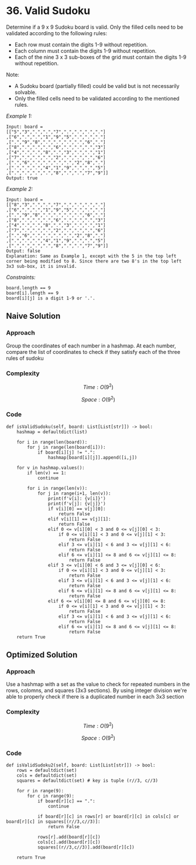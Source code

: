 # 36. Valid Sudoku
Determine if a 9 x 9 Sudoku board is valid. Only the filled cells need to be validated according to the following rules:
* Each row must contain the digits 1-9 without repetition.
* Each column must contain the digits 1-9 without repetition.
* Each of the nine 3 x 3 sub-boxes of the grid must contain the digits 1-9 without repetition.

Note:
* A Sudoku board (partially filled) could be valid but is not necessarily solvable.
* Only the filled cells need to be validated according to the mentioned rules.

*Example 1:*

```
Input: board = 
[["5","3",".",".","7",".",".",".","."]
,["6",".",".","1","9","5",".",".","."]
,[".","9","8",".",".",".",".","6","."]
,["8",".",".",".","6",".",".",".","3"]
,["4",".",".","8",".","3",".",".","1"]
,["7",".",".",".","2",".",".",".","6"]
,[".","6",".",".",".",".","2","8","."]
,[".",".",".","4","1","9",".",".","5"]
,[".",".",".",".","8",".",".","7","9"]]
Output: true
```

*Example 2:*

```
Input: board = 
[["8","3",".",".","7",".",".",".","."]
,["6",".",".","1","9","5",".",".","."]
,[".","9","8",".",".",".",".","6","."]
,["8",".",".",".","6",".",".",".","3"]
,["4",".",".","8",".","3",".",".","1"]
,["7",".",".",".","2",".",".",".","6"]
,[".","6",".",".",".",".","2","8","."]
,[".",".",".","4","1","9",".",".","5"]
,[".",".",".",".","8",".",".","7","9"]]
Output: false
Explanation: Same as Example 1, except with the 5 in the top left corner being modified to 8. Since there are two 8's in the top left 3x3 sub-box, it is invalid.
```

*Constraints:*

```
board.length == 9
board[i].length == 9
board[i][j] is a digit 1-9 or '.'.
```

## Naive Solution

### Approach
Group the coordinates of each number in a hashmap. At each number, compare the list of coordinates to check if they satisfy each of the three rules of sudoku

### Complexity
$$Time: O(9^2)$$

$$Space: O(9^2)$$

### Code
```
def isValidSudoku(self, board: List[List[str]]) -> bool:
    hashmap = defaultdict(list)

    for i in range(len(board)):
        for j in range(len(board[i])):
            if board[i][j] != ".":
                hashmap[board[i][j]].append([i,j])

    for v in hashmap.values():
        if len(v) == 1:
            continue

        for i in range(len(v)):
            for j in range(i+1, len(v)):
                print(f'v[i]: {v[i]}')
                print(f'v[j]: {v[j]}')
                if v[i][0] == v[j][0]:
                    return False
                elif v[i][1] == v[j][1]:
                    return False
                elif 0 <= v[i][0] < 3 and 0 <= v[j][0] < 3:
                    if 0 <= v[i][1] < 3 and 0 <= v[j][1] < 3:
                        return False
                    elif 3 <= v[i][1] < 6 and 3 <= v[j][1] < 6:
                        return False
                    elif 6 <= v[i][1] <= 8 and 6 <= v[j][1] <= 8:
                        return False  
                elif 3 <= v[i][0] < 6 and 3 <= v[j][0] < 6:
                    if 0 <= v[i][1] < 3 and 0 <= v[j][1] < 3:
                        return False
                    elif 3 <= v[i][1] < 6 and 3 <= v[j][1] < 6:
                        return False
                    elif 6 <= v[i][1] <= 8 and 6 <= v[j][1] <= 8:
                        return False 
                elif 6 <= v[i][0] <= 8 and 6 <= v[j][0] <= 8:
                    if 0 <= v[i][1] < 3 and 0 <= v[j][1] < 3:
                        return False
                    elif 3 <= v[i][1] < 6 and 3 <= v[j][1] < 6:
                        return False
                    elif 6 <= v[i][1] <= 8 and 6 <= v[j][1] <= 8:
                        return False 
    return True
```

## Optimized Solution

### Approach
Use a hashmap with a set as the value to check for repeated numbers in the rows, colomns, and squares (3x3 sections). By using integer division we're able to properly check if there is a duplicated number in each 3x3 section

### Complexity
$$Time: O(9^2)$$

$$Space: O(9^2)$$

### Code
```
def isValidSudoku2(self, board: List[List[str]]) -> bool:
    rows = defaultdict(set)
    cols = defaultdict(set)
    squares = defaultdict(set) # key is tuple (r//3, c//3)

    for r in range(9):
        for c in range(9):
            if board[r][c] == ".":
                continue
            
            if board[r][c] in rows[r] or board[r][c] in cols[c] or board[r][c] in squares[(r//3,c//3)]:
                return False
            
            rows[r].add(board[r][c])
            cols[c].add(board[r][c])
            squares[(r//3,c//3)].add(board[r][c])

    return True
```